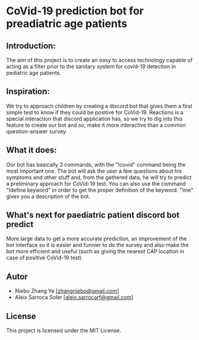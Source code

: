 # CoVid-19 prediction bot for preadiatric age patients
## Introduction:
The aim of this project is to create an easy to access technology capable of 
acting as a filter prior to the sanitary system for covid-19 detection in
pediatric age patients.
## Inspiration:
We try to approach children by creating a discord bot that gives them a first simple test to know if they could be positive for CoVid-19. Reactions is a special interaction that discord application has, so we try to dig into this feature to create our bot and so, make it more interactive than a common question-answer survey.

## What it does:
Our bot has basically 3 commands, with the "!covid" command being the most important one. The bot will ask the user a few questions about his symptoms and other stuff and, from the gathered data, he will try to predict a preliminary approach for CoVid-19 test.
You can also use the command "!define keyword" in order to get the proper definition of the keyword.
"!me" gives you a description of the bot.

## What's next for paediatric patient discord bot predict
More large data to get a more accurate prediction, an improvement of the bot interface so it is easier and funnier to do the survey and also make the bot more efficient and useful (such as giving the nearest CAP location in case of  positive CoVid-19 test)

## Autor
- Niebo Zhang Ye [zhangniebo@gmail.com]
- Aleix Sarroca Soler [aleix.sarrocarf@gmail.com]

## License
This project is licensed under the MIT License.



